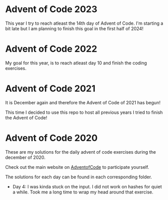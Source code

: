 # Advent of Code 2023
This year I try to reach atleast the 14th day of Advent of Code. I'm starting a bit late but I am planning to finish this goal in the first half of 2024!

# Advent of Code 2022
My goal for this year, is to reach atleast day 10 and finish the coding exercises. 

# Advent of Code 2021
It is December again and therefore the Advent of Code of 2021 has begun!

This time I decided to use this repo to host all previous years I tried to finish the Advent of Code!

# Advent of Code 2020 
These are my solutions for the daily advent of code exercises during the december of 2020.

Check out the main website on [AdventofCode](https://adventofcode.com/) to participate yourself.

The solutions for each day can be found in each corresponding folder.

* Day 4: I was kinda stuck on the input. I did not work on hashes for quiet a while. Took me a long time to wrap my head around that exercise.
